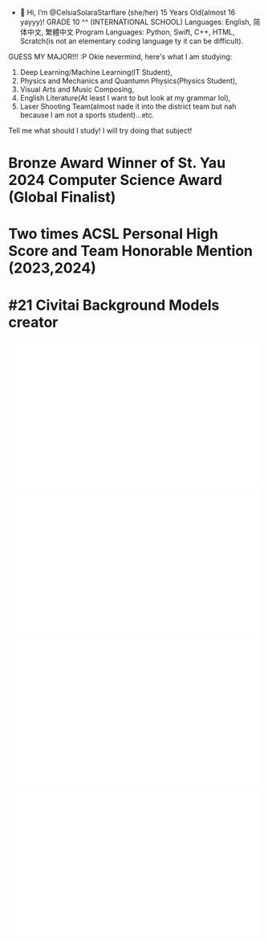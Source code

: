 - 👋 Hi, I’m @CelsiaSolaraStarflare (she/her)
15 Years Old(almost 16 yayyy)! GRADE 10 ^^
  (INTERNATIONAL SCHOOL) Languages: English, 简体中文, 繁體中文
  Program Languages: Python, Swift, C++, HTML, Scratch(is not an elementary coding language ty it can be difficult).
  
GUESS MY MAJOR!!! :P
Okie nevermind, here's what I am studying:
1. Deep Learning/Machine Learning(IT Student),
2. Physics and Mechanics and Quantumn Physics(Physics Student),
3. Visual Arts and Music Composing,
4. English Literature(At least I want to but look at my grammar lol),
5. Laser Shooting Team(almost nade it into the district team but nah because I am not a sports student)...etc.

Tell me what should I study! I will try doing that subject!

# Bronze Award Winner of St. Yau 2024 Computer Science Award (Global Finalist)
# Two times ACSL Personal High Score and Team Honorable Mention (2023,2024)
# #21 Civitai Background Models creator

<!---
CelsiaSolaraStarflare/CelsiaSolaraStarflare is a ✨ special ✨ repository because its `README.md` (this file) appears on your GitHub profile.
You can click the Preview link to take a look at your changes.
--->
![](https://raw.githubusercontent.com/CelsiaSolaraStarflare/github-stats/master/generated/overview.svg#gh-dark-mode-only)
![](https://raw.githubusercontent.com/CelsiaSolaraStarflare/github-stats/master/generated/overview.svg#gh-light-mode-only)
![](https://raw.githubusercontent.com/CelsiaSolaraStarflare/github-stats/master/generated/languages.svg#gh-dark-mode-only)
![](https://raw.githubusercontent.com/CelsiaSolaraStarflare/github-stats/master/generated/languages.svg#gh-light-mode-only)
